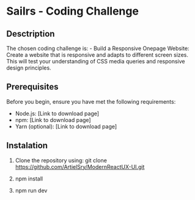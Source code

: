 # Sailrs - Coding Challenge

## Desctription

The chosen coding challenge is: 
    - Build a Responsive Onepage Website:
    Create a website that is responsive and adapts to different screen sizes. This will test your understanding of CSS media queries and responsive design principles.

## Prerequisites

Before you begin, ensure you have met the following requirements:

- Node.js: [Link to download page]
- npm: [Link to download page]
- Yarn (optional): [Link to download page]

## Instalation

1. Clone the repository using: 
    git clone https://github.com/ArtielSry/ModernReactUX-UI.git

2. npm install
3. npm run dev
